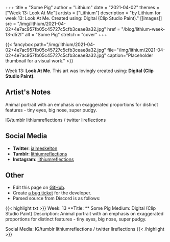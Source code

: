 +++
title =       "Some Pig"
author =      "Lithium"
date =        "2021-04-02"
themes =      ["Week 13: Look At Me"]
artists =     ["Lithium"]
description = "by Lithium for week 13: Look At Me. Created using: Digital (Clip Studio Paint)."
[[images]]
              src = "/img/lithium/2021-04-02+4e7ac957fb05c45727c5cfb3ceae8a32.jpg"
              href = "/blog/lithium-week-13-d52f"
              alt = "Some Pig"
              stretch = "cover"
+++


{{< fancybox path="/img/lithium/2021-04-02+4e7ac957fb05c45727c5cfb3ceae8a32.jpg" file="/img/lithium/2021-04-02+4e7ac957fb05c45727c5cfb3ceae8a32.jpg" caption="Placeholder thumbnail for a visual work." >}}


Week 13: **Look At Me**. This art was lovingly created using: **Digital (Clip Studio Paint)**.

## Artist's Notes

Animal portrait with an emphasis on exaggerated proportions for distinct features - tiny eyes, big nose, super pudgy. 

IG/tumblr lithiumreflections / twitter lireflections

## Social Media

- **Twitter**: <a href='https://twitter.com/jaimeskelton' target='_blank'>jaimeskelton</a>
- **Tumblr**: <a href='https://lithiumreflections.tumblr.com' target='_blank'>lithiumreflections</a>
- **Instagram**: <a href='https://instagram.com/lithiumreflections' target='_blank'>lithiumreflections</a>


## Other

- Edit this page on [GitHub](https://github.com/teaminkling/web-refresh/edit/main/content/blog/lithium-week-13-d52f.md).
- Create [a bug ticket](https://github.com/teaminkling/web-refresh/issues/new?assignees=&labels=bug&template=problem-report.md&title=) for the developer.
- Parsed source from Discord is as follows:

{{< highlight txt >}}
Week: 13
**Title:  ** Some Pig
Medium: Digital (Clip Studio Paint)
Description: Animal portrait with an emphasis on exaggerated proportions for distinct features - tiny eyes, big nose, super pudgy. 

Social Media: IG/tumblr lithiumreflections / twitter lireflections
{{< /highlight >}}